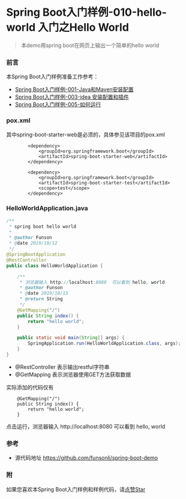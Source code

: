# Spring Boot入门样例-010-hello-world 入门之Hello World

> 本demo用spring boot在网页上输出一个简单的hello world

### 前言

本Spring Boot入门样例准备工作参考：

- [Spring Boot入门样例-001-Java和Maven安装配置](https://github.com/funsonli/spring-boot-demo/blob/master/doc/spring-boot-demo-001-java.md)
- [Spring Boot入门样例-003-idea 安装配置和插件](https://github.com/funsonli/spring-boot-demo/blob/master/doc/spring-boot-demo-003-idea.md)
- [Spring Boot入门样例-005-如何运行](https://github.com/funsonli/spring-boot-demo/blob/master/doc/spring-boot-demo-005-run.md)

### pox.xml
其中spring-boot-starter-web是必须的，具体参见该项目的pox.xml
```
		<dependency>
			<groupId>org.springframework.boot</groupId>
			<artifactId>spring-boot-starter-web</artifactId>
		</dependency>

		<dependency>
			<groupId>org.springframework.boot</groupId>
			<artifactId>spring-boot-starter-test</artifactId>
			<scope>test</scope>
		</dependency>
```

### HelloWorldApplication.java

```java
/**
 * spring boot hello world
 *
 * @author Funson
 * @date 2019/10/12
 */
@SpringBootApplication
@RestController
public class HelloWorldApplication {

    /**
     * 浏览器输入 http://localhost:8080  可以看到 hello, world
     * @author Funson
     * @date 2019/10/13
     * @return String
     */
    @GetMapping("/")
    public String index() {
        return "hello world";
    }

    public static void main(String[] args) {
        SpringApplication.run(HelloWorldApplication.class, args);
    }
}
```

- @RestController 表示输出restful字符串
- @GetMapping 表示浏览器使用GET方法获取数据

实际添加的代码仅有

```
    @GetMapping("/")
    public String index() {
        return "hello world";
    }
```

点击运行，浏览器输入 http://localhost:8080  可以看到 hello, world


### 参考
- 源代码地址 https://github.com/funsonli/spring-boot-demo


### 附
如果您喜欢本Spring Boot入门样例和样例代码，请[点赞Star](https://github.com/funsonli/spring-boot-demo)

